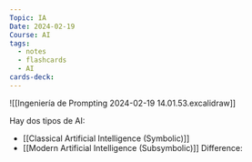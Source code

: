 ```yaml
---
Topic: IA
Date: 2024-02-19
Course: AI
tags:
  - notes
  - flashcards
  - AI
cards-deck:
---
```

![[Ingeniería de Prompting 2024-02-19 14.01.53.excalidraw]]

Hay dos tipos de AI:
- [[Classical Artificial Intelligence (Symbolic)]]
- [[Modern Artificial Intelligence (Subsymbolic)]]
Difference:
